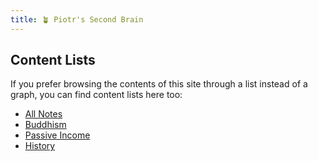 ```yaml
---
title: 🪴 Piotr's Second Brain
---
```


## Content Lists
If you prefer browsing the contents of this site through a list instead of a graph, you can find content lists here too:


+ [All Notes](/notes)
+ [Buddhism](notes/Buddhism/Buddhism.md)
+ [Passive Income](notes/Passive%20Income/Passive%20Income.md)
+ [History](notes/History/History.md)
